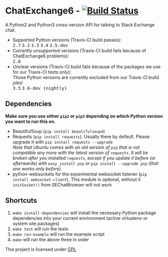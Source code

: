 ChatExchange6 - [![Build Status](https://travis-ci.org/ByteCommander/ChatExchange6.svg?branch=master)](https://travis-ci.org/ByteCommander/ChatExchange6)
============

A Python2 and Python3 cross-version API for talking to Stack Exchange chat.

 - Supported Python versions (Travis-CI build passes):  
    <kbd>2.7</kbd> <kbd>3.2</kbd> <kbd>3.3</kbd> <kbd>3.4</kbd> <kbd>3.5-dev</kbd>  
 - Currently unsupported versions (Travis-CI build fails because of ChatExchange6 problems):  
    <kbd>2.6</kbd>  
 - Unclear versions (Travis-CI build fails because of the packages we use for our Travis-CI tests only):  
    Those Python versions are currently excluded from our Travis-CI build jobs!  
    <kbd>3.5</kbd> <kbd>3.6-dev (nightly)</kbd>

## Dependencies
**Make sure you use either `pip2` or `pip3` depending on which Python version you want to run this on.**


 - BeautifulSoup (`pip install beautifulsoup4`)
 - Requests (`pip install requests`). Usually there by default. Please upgrade it with `pip install requests --upgrade`  
   *Note that Ubuntu comes with an old version of `pip` that is not compatible any more with the latest version of `requests`. It will be broken after you installed `requests`, except if you update it before (or afterwards) with `easy_install pip` or `pip install --upgrade pip` (that one works only before).*
 - python-websockets for the experimental websocket listener (`pip install websocket-client`). This module is optional, without it `initSocket()` from SEChatBrowser will not work

## Shortcuts

1. `make install-dependencies` will install the necessary Python package dependencies into your current environment (active virtualenv or system site packages)
2. `make test` will run the tests
3. `make run-example` will run the example script
4. `make` will run the above three in order


This project is licensed under [GPL](https://www.gnu.org/copyleft/gpl.html)

